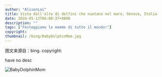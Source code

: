 ```yaml
---
author: "AlisonLai"
title: Vista dall'alto di delfini che nuotano nel mare, Genova, Italia (© Andrea Izzotti/500px/Getty Images)
date: 2024-05-12T06:00:27+0800
description: ""
tags: ["Festeggiamo le mamme di tutto il mondo!"]
copyright: 
thumbnail: /bing/BabyDolphinMom.jpg
---
```

图文来源自：bing.  copyright: 

have no desc

![BabyDolphinMom](/bing/BabyDolphinMom.jpg)